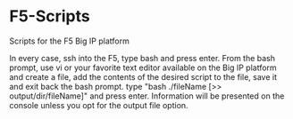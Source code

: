 # F5-Scripts
Scripts for the F5 Big IP platform

In every case, ssh into the F5, type bash and press enter.
From the bash prompt, use vi or your favorite text editor available on the Big IP platform and create a file, add the contents of the desired script to the file, save it and exit back the bash prompt.
type "bash ./fileName [>> output/dir/fileName]" and press enter. 
Information will be presented on the console unless you opt for the output file option.
